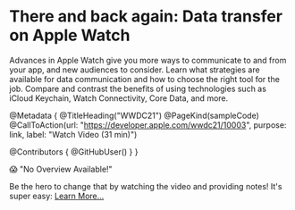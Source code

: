 # There and back again: Data transfer on Apple Watch

Advances in Apple Watch give you more ways to communicate to and from your app, and new audiences to consider. Learn what strategies are available for data communication and how to choose the right tool for the job. Compare and contrast the benefits of using technologies such as iCloud Keychain, Watch Connectivity, Core Data, and more.

@Metadata {
   @TitleHeading("WWDC21")
   @PageKind(sampleCode)
   @CallToAction(url: "https://developer.apple.com/wwdc21/10003", purpose: link, label: "Watch Video (31 min)")

   @Contributors {
      @GitHubUser(<replace this with your GitHub handle>)
   }
}

😱 "No Overview Available!"

Be the hero to change that by watching the video and providing notes! It's super easy:
 [Learn More…](https://wwdcnotes.github.io/WWDCNotes/documentation/wwdcnotes/contributing)

